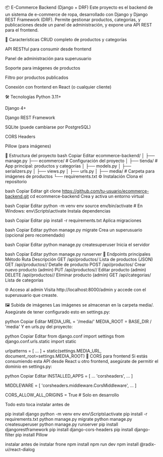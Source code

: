 📦 E-Commerce Backend (Django + DRF)
Este proyecto es el backend de un sistema de e-commerce de ropa, desarrollado con Django y Django REST Framework (DRF). Permite gestionar productos, categorías, y publicaciones desde un panel de administración, y expone una API REST para el frontend.

🚀 Características
CRUD completo de productos y categorías

API RESTful para consumir desde frontend

Panel de administración para superusuario

Soporte para imágenes de productos

Filtro por productos publicados

Conexión con frontend en React (o cualquier cliente)

🛠️ Tecnologías
Python 3.11+

Django 4+

Django REST Framework

SQLite (puede cambiarse por PostgreSQL)

CORS Headers

Pillow (para imágenes)

📁 Estructura del proyecto
bash
Copiar
Editar
ecommerce-backend/
│
├── manage.py
├── ecommerce/             # Configuración del proyecto
│
├── tienda/                # App principal: productos y categorías
│   ├── models.py
│   ├── serializers.py
│   ├── views.py
│   ├── urls.py
│
├── media/                 # Carpeta para imágenes de productos
└── requirements.txt
⚙️ Instalación
Clona el repositorio

bash
Copiar
Editar
git clone https://github.com/tu-usuario/ecommerce-backend.git
cd ecommerce-backend
Crea y activa un entorno virtual

bash
Copiar
Editar
python -m venv env
source env/bin/activate  # En Windows: env\Scripts\activate
Instala dependencias

bash
Copiar
Editar
pip install -r requirements.txt
Aplica migraciones

bash
Copiar
Editar
python manage.py migrate
Crea un superusuario (opcional pero recomendado)

bash
Copiar
Editar
python manage.py createsuperuser
Inicia el servidor

bash
Copiar
Editar
python manage.py runserver
🔗 Endpoints principales
Método	Ruta	Descripción
GET	/api/productos/	Lista de productos (JSON)
GET	/api/productos/<id>/	Detalle de producto
POST	/api/productos/	Crear nuevo producto (admin)
PUT	/api/productos/<id>/	Editar producto (admin)
DELETE	/api/productos/<id>/	Eliminar producto (admin)
GET	/api/categorias/	Lista de categorías

🌐 Acceso al admin
Visita http://localhost:8000/admin y accede con el superusuario que creaste.

🖼️ Subida de imágenes
Las imágenes se almacenan en la carpeta media/. Asegúrate de tener configurado esto en settings.py:

python
Copiar
Editar
MEDIA_URL = '/media/'
MEDIA_ROOT = BASE_DIR / 'media'
Y en urls.py del proyecto:

python
Copiar
Editar
from django.conf import settings
from django.conf.urls.static import static

urlpatterns = [
    ...
] + static(settings.MEDIA_URL, document_root=settings.MEDIA_ROOT)
🔐 CORS para frontend
Si estás consumiendo esta API desde React u otro frontend, asegúrate de permitir el dominio en settings.py:

python
Copiar
Editar
INSTALLED_APPS = [
    ...
    'corsheaders',
    ...
]

MIDDLEWARE = [
    'corsheaders.middleware.CorsMiddleware',
    ...
]

CORS_ALLOW_ALL_ORIGINS = True  # Solo en desarrollo

Todo esto toca instalar antes de 

pip install django
python -m venv env
env\Scripts\activate
pip install -r requirements.txt
python manage.py migrate
python manage.py createsuperuser
python manage.py runserver
pip install djangorestframework
pip install django-cors-headers
pip install django-filter
pip install Pillow

instalar antes de instalar
frone
npm install
npm run dev
npm install @radix-ui/react-dialog
